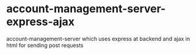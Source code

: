 # account-management-server-express-ajax
account-management-server which uses express at backend and ajax in html for sending post requests
